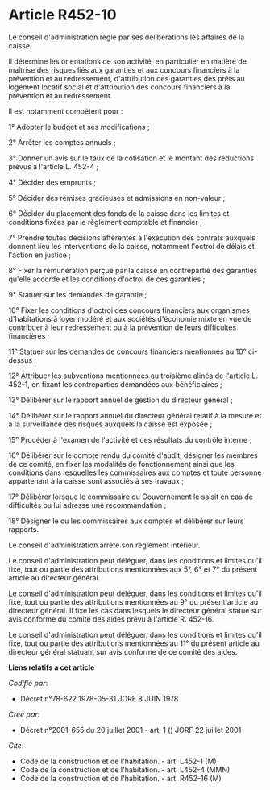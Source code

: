 # Article R452-10

Le conseil d'administration règle par ses délibérations les affaires de la caisse.

Il détermine les orientations de son activité, en particulier en matière de maîtrise des risques liés aux garanties et aux
concours financiers à la prévention et au redressement, d'attribution des garanties des prêts au logement locatif social et
d'attribution des concours financiers à la prévention et au redressement.

Il est notamment compétent pour :

1° Adopter le budget et ses modifications ;

2° Arrêter les comptes annuels ;

3° Donner un avis sur le taux de la cotisation et le montant des réductions prévus à l'article L. 452-4 ;

4° Décider des emprunts ;

5° Décider des remises gracieuses et admissions en non-valeur ;

6° Décider du placement des fonds de la caisse dans les limites et conditions fixées par le règlement comptable et
financier ;

7° Prendre toutes décisions afférentes à l'exécution des contrats auxquels donnent lieu les interventions de la caisse,
notamment l'octroi de délais et l'action en justice ;

8° Fixer la rémunération perçue par la caisse en contrepartie des garanties qu'elle accorde et les conditions d'octroi de ces
garanties ;

9° Statuer sur les demandes de garantie ;

10° Fixer les conditions d'octroi des concours financiers aux organismes d'habitations à loyer modéré et aux sociétés
d'économie mixte en vue de contribuer à leur redressement ou à la prévention de leurs difficultés financières ;

11° Statuer sur les demandes de concours financiers mentionnés au 10° ci-dessus ;

12° Attribuer les subventions mentionnées au troisième alinéa de l'article L. 452-1, en fixant les contreparties demandées
aux bénéficiaires ;

13° Délibérer sur le rapport annuel de gestion du directeur général ;

14° Délibérer sur le rapport annuel du directeur général relatif à la mesure et à la surveillance des risques auxquels la
caisse est exposée ;

15° Procéder à l'examen de l'activité et des résultats du contrôle interne ;

16° Délibérer sur le compte rendu du comité d'audit, désigner les membres de ce comité, en fixer les modalités de
fonctionnement ainsi que les conditions dans lesquelles les commissaires aux comptes et toute personne appartenant à la
caisse sont associés à ses travaux ;

17° Délibérer lorsque le commissaire du Gouvernement le saisit en cas de difficultés ou lui adresse une recommandation ;

18° Désigner le ou les commissaires aux comptes et délibérer sur leurs rapports.

Le conseil d'administration arrête son règlement intérieur.

Le conseil d'administration peut déléguer, dans les conditions et limites qu'il fixe, tout ou partie des attributions
mentionnées aux 5°, 6° et 7° du présent article au directeur général.

Le conseil d'administration peut déléguer, dans les conditions et limites qu'il fixe, tout ou partie des attributions
mentionnées au 9° du présent article au directeur général. Il fixe les cas dans lesquels le directeur général statue sur avis
conforme du comité des aides prévu à l'article R. 452-16.

Le conseil d'administration peut déléguer, dans les conditions et limites qu'il fixe, tout ou partie des attributions
mentionnées au 11° du présent article au directeur général statuant sur avis conforme de ce comité des aides.

**Liens relatifs à cet article**

_Codifié par_:

  - Décret n°78-622 1978-05-31 JORF 8 JUIN 1978

_Créé par_:

  - Décret n°2001-655 du 20 juillet 2001 - art. 1 () JORF 22 juillet 2001

_Cite_:

  - Code de la construction et de l'habitation. - art. L452-1 (M)
  - Code de la construction et de l'habitation. - art. L452-4 (MMN)
  - Code de la construction et de l'habitation. - art. R452-16 (M)
